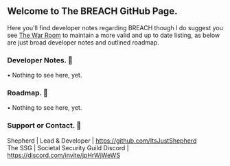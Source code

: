 ## Welcome to The BREACH GitHub Page.
Here you'll find developer notes regarding BREACH though I do suggest you see [The War Room](https://github.com/users/ItsJustShepherd/projects/2/views/1?visibleFields=%5B%22Title%22%2C%22Assignees%22%2C3717491%2C%22Repository%22%2C%22Labels%22%2C%22Status%22%5D&sortedBy%5Bdirection%5D=asc&sortedBy%5BcolumnId%5D=Status) to maintain a more valid and up to date listing, as below are just broad developer notes and outlined roadmap.

### Developer Notes. 📰
• Nothing to see here, yet.

### Roadmap. 🚧
• Nothing to see here, yet.

### Support or Contact. 👥
Shepherd | Lead & Developer                            | https://github.com/ItsJustShepherd <br>
The SSG | Societal Security Guild Discord              | https://discord.com/invite/jpHrWjWeWS <br>
